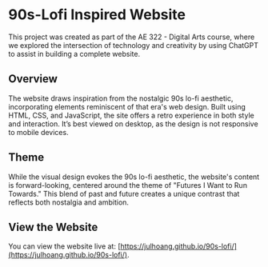 # 90s-Lofi Inspired Website
This project was created as part of the AE 322 - Digital Arts course, where we explored the intersection of technology and creativity by using ChatGPT to assist in building a complete website.

## Overview
The website draws inspiration from the nostalgic 90s lo-fi aesthetic, incorporating elements reminiscent of that era's web design. Built using HTML, CSS, and JavaScript, the site offers a retro experience in both style and interaction. It’s best viewed on desktop, as the design is not responsive to mobile devices.

## Theme
While the visual design evokes the 90s lo-fi aesthetic, the website's content is forward-looking, centered around the theme of "Futures I Want to Run Towards." This blend of past and future creates a unique contrast that reflects both nostalgia and ambition.

## View the Website
You can view the website live at: [https://julhoang.github.io/90s-lofi/](https://julhoang.github.io/90s-lofi/).
